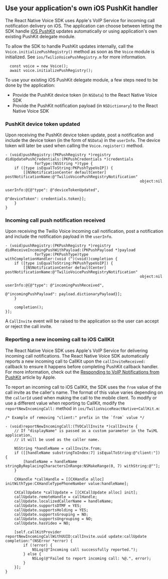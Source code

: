 ## Use your application's own iOS PushKit handler

The React Native Voice SDK uses Apple's VoIP Service for incoming call notification delivery on iOS. The application can choose between letting the SDK handle [iOS PushKit](https://developer.apple.com/documentation/pushkit?language=objc) updates automatically or using application's own existing PushKit delegate module.

To allow the SDK to handle PushKit updates internally, call the `Voice.initializePushRegistry()` method as soon as the `Voice` module is initialized. See `ios/TwilioVoicePushRegistry.m` for more information.

```
  const voice = new Voice();
  await voice.initializePushRegistry();
```

To use your existing iOS PushKit delegate module, a few steps need to be done by the application:

- Provide the PushKit device token (in `NSData`) to the React Native Voice SDK
- Provide the PushKit notification payload (in `NSDictionary`) to the React Native Voice SDK

### PushKit device token updated

Upon receiving the PushKit device token update, post a notification and include the device token (in the form of `NSData`) in the `userInfo`. The device token will later be used when calling the `Voice.register()` method.

```.objc
- (void)pushRegistry:(PKPushRegistry *)registry
didUpdatePushCredentials:(PKPushCredentials *)credentials
             forType:(NSString *)type {
    if ([type isEqualToString:PKPushTypeVoIP]) {
        [[NSNotificationCenter defaultCenter] postNotificationName:@"TwilioVoicePushRegistryNotification"
                                                            object:nil
                                                          userInfo:@{@"type": @"deviceTokenUpdated",
                                                                     @"deviceToken": credentials.token}];
    }
}
```

### Incoming call push notification received

Upon receiving the Twilio Voice incoming call notification, post a notification and include the notification payload in the `userInfo`.

```.objc
- (void)pushRegistry:(PKPushRegistry *)registry
didReceiveIncomingPushWithPayload:(PKPushPayload *)payload
             forType:(PKPushType)type
withCompletionHandler:(void (^)(void))completion {
    if ([type isEqualToString:PKPushTypeVoIP]) {
        [[NSNotificationCenter defaultCenter] postNotificationName:@"TwilioVoicePushRegistryNotification"
                                                            object:nil
                                                          userInfo:@{@"type": @"incomingPushReceived",
                                                                     @"incomingPushPayload": payload.dictionaryPayload}];
    }

    completion();
}];
```

A `CallInvite` event will be raised to the application so the user can accept or reject the call invite.

### Reporting a new incoming call to iOS CallKit

The React Native Voice SDK uses Apple's VoIP Service for delivering incoming call notifications. The React Native Voice SDK automatically reports a new incoming call to CallKit upon the `callInviteReceived:` callback to ensure it happens before completing PushKit callback handler. For more information, check out the [Responding to VoIP Notifications from PushKit](https://developer.apple.com/documentation/pushkit/responding_to_voip_notifications_from_pushkit?language=objc) article by Apple.

To report an incoming call to iOS CallKit, the SDK uses the `from` value of the call invite as the caller's name. The format of this value varies depending on the `callerId` used when making the call to the mobile client. To modify or use a different value when reporting to CallKit, modify the `reportNewIncomingCall:` method in `ios/TwilioVoiceReactNative+CallKit.m`:

```.objc
/* Example of removing "client:" prefix in the `from` value */

- (void)reportNewIncomingCall:(TVOCallInvite *)callInvite {
    // If "displayName" is passed as a custom parameter in the TwiML application,
    // it will be used as the caller name.
  
    NSString *handleName = callInvite.from;
    if ([[handleName substringToIndex:7] isEqualToString:@"client:"]) {
        [handleName = handleName stringByReplacingCharactersInRange:NSMakeRange(0, 7) withString:@""];
    }
    
    CXHandle *callHandle = [[CXHandle alloc] initWithType:CXHandleTypePhoneNumber value:handleName];

    CXCallUpdate *callUpdate = [[CXCallUpdate alloc] init];
    callUpdate.remoteHandle = callHandle;
    callUpdate.localizedCallerName = handleName;
    callUpdate.supportsDTMF = YES;
    callUpdate.supportsHolding = YES;
    callUpdate.supportsGrouping = NO;
    callUpdate.supportsUngrouping = NO;
    callUpdate.hasVideo = NO;

    [self.callKitProvider reportNewIncomingCallWithUUID:callInvite.uuid update:callUpdate completion:^(NSError *error) {
        if (!error) {
            NSLog(@"Incoming call successfully reported.");
        } else {
            NSLog(@"Failed to report incoming call: %@.", error);
        }
    }];
}
```

